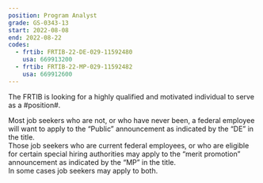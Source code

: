 ```yaml
---
position: Program Analyst
grade: GS-0343-13
start: 2022-08-08
end: 2022-08-22
codes:
  - frtib: FRTIB-22-DE-029-11592480
    usa: 669913200
  - frtib: FRTIB-22-MP-029-11592482
    usa: 669912600
---
```


The FRTIB is looking for a highly qualified and motivated individual to serve as a #position#.

Most job seekers who are not, or who have never been, a federal employee will want to apply to the “Public” announcement as indicated by the “DE” in the title. <br>
Those job seekers who are current federal employees, or who are eligible for certain special hiring authorities may apply to the “merit promotion” announcement as indicated by the “MP” in the title. <br>
In some cases job seekers may apply to both.
